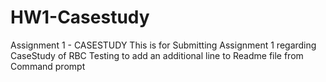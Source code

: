 # HW1-Casestudy
Assignment 1 - CASESTUDY
This is for Submitting Assignment 1 regarding CaseStudy of RBC
Testing to add an additional line to Readme file from Command prompt
